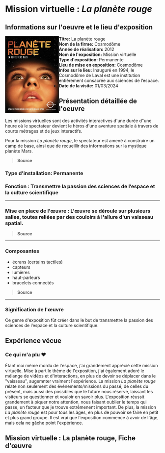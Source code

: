 # Mission virtuelle : *La planète rouge*
## Informations sur l'oeuvre et le lieu d'exposition

<img align="left" width="175" height="250" src="media/affiche.png">

- **Titre:** La planète rouge
- **Nom de la firme:** Cosmodôme
- **Année de réalisation:** 2012
- **Nom de l'exposition:** Mission virtuelle
- **Type d'exposition:** Permanente
- **Lieu de mise en exposition:** Cosmodôme
- **Infos sur le lieu:** Inauguré en 1994, le Cosmodôme de Laval est une institution entièrement consacrée aux sciences de l’espace.
- **Date de la visite:** 01/03/2024

## Présentation détaillée de l'oeuvre

Les missions virtuelles sont des activités interactives d'une durée d"une heure où le spectateur devient le héros d'une aventure spatiale à travers de courts métrages et de jeux interactifs.

Pour la mission *La planète rouge*, le spectateur est amené à construire un camp de base, ainsi que de recueillir des informations sur la mystique planète Mars. 

> **Source**
### Type d'installation: Permanente

### Fonction : Transmettre la passion des sciences de l’espace et la culture scientifique

---------------------------------------------

### Mise en place de l'œuvre : L'œuvre se déroule sur plusieurs salles, toutes reliées par des couloirs à l'allure d'un vaisseau spatial.
> **Source**
---------------------------------------------

### Composantes
- écrans (certains tactiles)
- capteurs
- lumières
- haut-parleurs
- bracelets connectés

> **Source**
---------------------------------------------

### Signification de l'œuvre

Ce genre d'exposition fût créer dans le but de transmettre la passion des sciences de l’espace et la culture scientifique. 

## Expérience vécue

### Ce qui m'a plu ♥

Étant moi même mordu de l'espace, j'ai grandement apprécié cette mission virtuelle. Mise à part le thème de l'exposition, j'ai également adoré le mélange de vidéos et d'interactions, en plus de devoir se déplacer dans le "vaisseau", augemnter vraiment l'expérience. La mission *La planète rouge* relate non seulement des évènements/missions du passé, de celles du présent, mais aussi des possibles que le future nous réserve, laissant les visiteurs se questionner et vouloir en savoir plus. L'exposition réussit grandement à piquer notre attention, nous faisant oublier le temps qui passe, un facteur que je trouve extrêmenent important. De plus, la mission *La planète rouge* est pour tous les âges, en plus de pouvoir se faire en petit et plus grand groupe. Il est vrai que l'exposition commence à avoir de l'âge, mais cela ne gâche point l'expérience.

## Mission virtuelle : La planète rouge, Fiche d'œuvre
